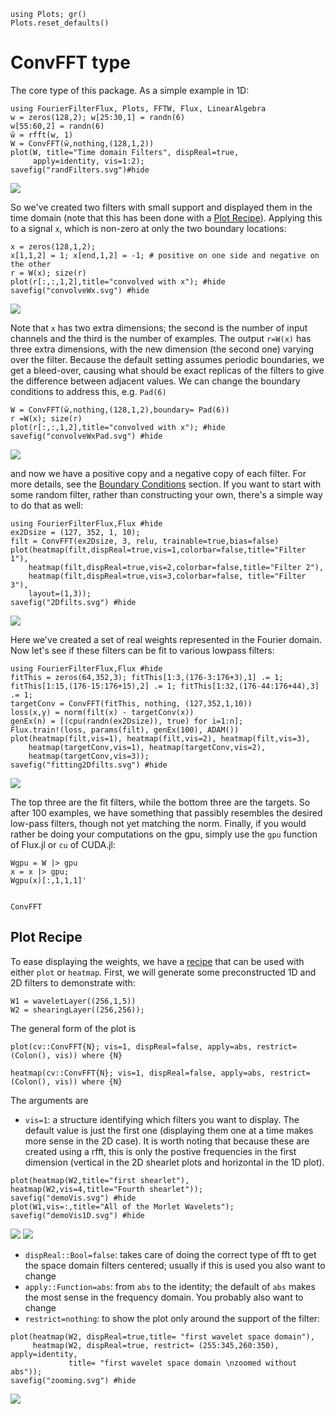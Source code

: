 ```@setup 1DconvEx
using Plots; gr()
Plots.reset_defaults()
```
# ConvFFT type #
The core type of this package. As a simple example in 1D:
```@example 1DconvEx
using FourierFilterFlux, Plots, FFTW, Flux, LinearAlgebra
w = zeros(128,2); w[25:30,1] = randn(6)
w[55:60,2] = randn(6)
ŵ = rfft(w, 1)
W = ConvFFT(ŵ,nothing,(128,1,2))
plot(W, title="Time domain Filters", dispReal=true,
     apply=identity, vis=1:2);
savefig("randFilters.svg")#hide
```
![](randFilters.svg)

So we've created two filters with small support and displayed them in the
time domain (note that this has been done with a [Plot Recipe](@ref)). Applying
this to a signal `x`, which is non-zero at only the two boundary locations:
``` @repl 1DconvEx
x = zeros(128,1,2);
x[1,1,2] = 1; x[end,1,2] = -1; # positive on one side and negative on the other
r = W(x); size(r)
plot(r[:,:,1,2],title="convolved with x"); #hide
savefig("convolveWx.svg") #hide
```
![](convolveWx.svg)

Note that `x` has two extra dimensions; the second is the number of input
channels and the third is the number of examples. The output `r=W(x)` has three
extra dimensions, with the new dimension (the second one) varying over the
filter. Because the default setting assumes periodic boundaries, we get a
bleed-over, causing what should be exact replicas of the filters to give the
difference between adjacent values. We can change the boundary conditions to
address this, e.g. `Pad(6)`
``` @example 1DconvEx
W = ConvFFT(ŵ,nothing,(128,1,2),boundary= Pad(6))
r =W(x); size(r)
plot(r[:,:,1,2],title="convolved with x"); #hide
savefig("convolveWxPad.svg") #hide
```
![](convolveWxPad.svg)

and now we have a positive copy and a negative copy of each filter. For more
details, see the [Boundary Conditions](@ref) section. If you want to start with
some random filter, rather than constructing your own, there's a simple way to
do that as well:
``` @repl 1DconvEx
using FourierFilterFlux,Flux #hide
ex2Dsize = (127, 352, 1, 10);
filt = ConvFFT(ex2Dsize, 3, relu, trainable=true,bias=false)
plot(heatmap(filt,dispReal=true,vis=1,colorbar=false,title="Filter 1"),
	heatmap(filt,dispReal=true,vis=2,colorbar=false,title="Filter 2"),
	heatmap(filt,dispReal=true,vis=3,colorbar=false, title="Filter 3"),
	layout=(1,3));
savefig("2Dfilts.svg") #hide
```
![](2Dfilts.svg)

Here we've created a set of real weights represented in the Fourier domain. Now 
let's see if these filters can be fit to various lowpass filters:
``` @example 1DconvEx
using FourierFilterFlux,Flux #hide
fitThis = zeros(64,352,3); fitThis[1:3,(176-3:176+3),1] .= 1;
fitThis[1:15,(176-15:176+15),2] .= 1; fitThis[1:32,(176-44:176+44),3] .= 1;
targetConv = ConvFFT(fitThis, nothing, (127,352,1,10)) 
loss(x,y) = norm(filt(x) - targetConv(x))
genEx(n) = [(cpu(randn(ex2Dsize)), true) for i=1:n];
Flux.train!(loss, params(filt), genEx(100), ADAM())
plot(heatmap(filt,vis=1), heatmap(filt,vis=2), heatmap(filt,vis=3),
	heatmap(targetConv,vis=1), heatmap(targetConv,vis=2),
	heatmap(targetConv,vis=3));
savefig("fitting2Dfilts.svg") #hide
```
![](fitting2Dfilts.svg)

The top three are the fit filters, while the bottom three are the targets. So
after 100 examples, we have something that passibly resembles the desired
low-pass filters, though not yet matching the norm. Finally, if you would
rather be doing your computations on the gpu, simply use the `gpu` function of
Flux.jl or `cu` of CUDA.jl:

``` @repl 1DconvEx
Wgpu = W |> gpu
x = x |> gpu;
Wgpu(x)[:,1,1,1]'
```


```@docs

ConvFFT
```

## Plot Recipe ##
To ease displaying the weights, we have a
[recipe](https://docs.juliaplots.org/latest/recipes/) that can be used with
either `plot` or `heatmap`. First, we will generate some preconstructed 1D and
2D filters to demonstrate with:
``` @example 1DconvEx
W1 = waveletLayer((256,1,5))
W2 = shearingLayer((256,256));
```
The general form of the plot is
```
plot(cv::ConvFFT{N}; vis=1, dispReal=false, apply=abs, restrict=(Colon(), vis)) where {N}

heatmap(cv::ConvFFT{N}; vis=1, dispReal=false, apply=abs, restrict=(Colon(), vis)) where {N}
```
The arguments are
- `vis=1`: a structure identifying which filters you want to display. The
  default value is just the first one (displaying them one at a time makes more
  sense in the 2D case). It is worth noting that because these are created
  using a rfft, this is only the postive frequencies in the first dimension
  (vertical in the 2D shearlet plots and horizontal in the 1D plot).
``` @example 1DconvEx
plot(heatmap(W2,title="first shearlet"), heatmap(W2,vis=4,title="Fourth shearlet"));
savefig("demoVis.svg") #hide
plot(W1,vis=:,title="All of the Morlet Wavelets");
savefig("demoVis1D.svg") #hide
```
  ![](demoVis.svg)
  ![](demoVis1D.svg)
  
  
- `dispReal::Bool=false`: takes care of doing the correct type of fft to get
  the space domain filters centered; usually if this is used you also want to
  change
- `apply::Function=abs`: from `abs` to the identity; the default of `abs` makes
  the most sense in the frequency domain. You probably also want to change
- `restrict=nothing`: to show the plot only around the support of the filter:
``` @example 1DconvEx
plot(heatmap(W2, dispReal=true,title= "first wavelet space domain"),
     heatmap(W2, dispReal=true, restrict= (255:345,260:350), apply=identity,
	         title= "first wavelet space domain \nzoomed without abs"));
savefig("zooming.svg") #hide
```
  ![](zooming.svg)

